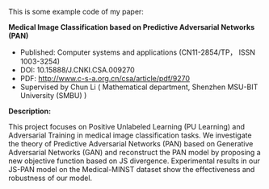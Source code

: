 This is some example code of my paper:

**Medical Image Classification based on Predictive Adversarial Networks (PAN)**
* Published: Computer systems and applications (CN11-2854/TP， ISSN 1003-3254)
* DOI:  10.15888/J.CNKI.CSA.009270
* PDF: http://www.c-s-a.org.cn/csa/article/pdf/9270
* Supervised by Chun Li ( Mathematical department, Shenzhen MSU-BIT University (SMBU) )


**Description:**

This project focuses on Positive Unlabeled Learning (PU Learning) and Adversarial Training in medical image classification tasks. We investigate the theory of Predictive Adversarial Networks (PAN) based on Generative Adversarial Networks (GAN) and reconstruct the PAN model by proposing a new objective function based on JS divergence. Experimental results in our JS-PAN model on the Medical-MINST dataset show the effectiveness and robustness of our model.

